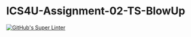 # ICS4U-Assignment-02-TS-BlowUp

[![GitHub's Super Linter](https://github.com/Malcolm-Tompkins/ICS4U-Assignment-02-TS-BlowUp/workflows/GitHub's%20Super%20Linter/badge.svg)](https://github.com/Malcolm-Tompkins/ICS4U-Assignment-02-TS-BlowUp/actions)
